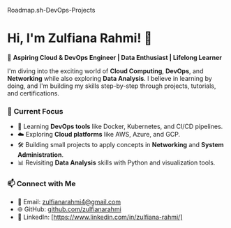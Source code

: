 Roadmap.sh-DevOps-Projects
# Hi, I'm Zulfiana Rahmi! 👋  
🌟 **Aspiring Cloud & DevOps Engineer | Data Enthusiast | Lifelong Learner**  

I'm diving into the exciting world of **Cloud Computing**, **DevOps**, and **Networking** while also exploring **Data Analysis**. I believe in learning by doing, and I'm building my skills step-by-step through projects, tutorials, and certifications.  

### 🚀 **Current Focus**
- 🌱 Learning **DevOps tools** like Docker, Kubernetes, and CI/CD pipelines.
- ☁️ Exploring **Cloud platforms** like AWS, Azure, and GCP.
- 🛠 Building small projects to apply concepts in **Networking** and **System Administration**.
- 📊 Revisiting **Data Analysis** skills with Python and visualization tools.

### 📫 **Connect with Me**
- 📧 Email: zulfianarahmi4@gmail.com  
- 🌐 GitHub: [github.com/zulfianarahmi](https://github.com/zulfianarahmi)  
- 💬 LinkedIn: [https://www.linkedin.com/in/zulfiana-rahmi/]  
